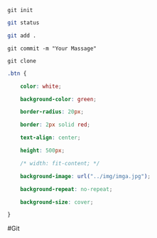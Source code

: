 

```
git init
```

```bash
git status
```

```bash
git add .
```

```
git commit -m "Your Massage"
```

```
git clone 
```

```css
.btn {

    color: white;

    background-color: green;

    border-radius: 20px;

    border: 2px solid red;

    text-align: center;

    height: 500px;

    /* width: fit-content; */

    background-image: url("../img/imga.jpg");

    background-repeat: no-repeat;

    background-size: cover;

}
```

#Git